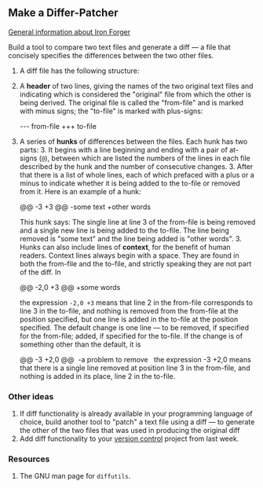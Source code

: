 ## Make a Differ-Patcher

[General information about Iron Forger](https://hackpad.com/Iron-Forger-kEmauANGcV5)

Build a tool to compare two text files and generate a diff — a file that concisely specifies the differences between the two other files.

 1. A diff file has the following structure:

   2. A **header** of two lines, giving the names of the two original text files and indicating which is considered the "original" file from which the other is being derived. The original file is called the "from-file" and is marked with minus signs; the "to-file" is marked with plus-signs:

        --- from-file
        +++ to-file 

   2. A series of **hunks** of differences between the files. Each hunk has two parts:
     3. It begins with a line beginning and ending with a pair of at-signs (`@`), between which are listed the numbers of the lines in each file described by the hunk and the number of consecutive changes. 
     3. After that there is a list of whole lines, each of which prefaced with a plus or a minus to indicate whether it is being added to the to-file or removed from it. Here is an example of a hunk:

        @@ -3 +3 @@
        -some text
        +other words

       This hunk says: The single line at line 3 of the from-file is being removed and a single new line is being added to the to-file. The line being removed is "some text" and the line being added is "other words".
     3. Hunks can also include lines of **context**, for the benefit of human readers. Context lines always begin with a space. They are found in both the from-file and the to-file, and strictly speaking they are not part of the diff.
       In

        @@ -2,0 +3 @@
        +some words

       the expression `-2,0 +3` means that line 2 in the from-file corresponds to line 3 in the to-file, and nothing is removed from the from-file at the position specified, but one line is added in the to-file at the position specified. The default change is one line — to be removed, if specified for the from-file; added, if specified for the to-file. If the change is of something other than the default, it is 
       
       @@ -3 +2,0 @@         -a problem to remove   the expression -3 +2,0 means that there is a single line removed at position line 3 in the from-file, and nothing is added in its place, line 2 in the to-file. 
### Other ideas

 1. If diff functionality is already available in your programming language of choice, build another tool to "patch" a text file using a diff — to generate the other of the two files that was used in producing the original diff
 1. Add diff functionality to your [version control](https://hackpad.com/Week-3-Make-a-Local-Version-Control-System-NZ1n98nFktQ) project from last week.



### Resources
 1. The GNU man page for `diffutils`.
